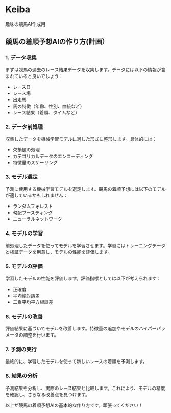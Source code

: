 # Keiba
趣味の競馬AI作成用

## 競馬の着順予想AIの作り方(計画）

### 1. データ収集
まずは競馬の過去のレース結果データを収集します。データには以下の情報が含まれていると良いでしょう：
- レース日
- レース場
- 出走馬
- 馬の特徴（年齢、性別、血統など）
- レース結果（着順、タイムなど）

### 2. データ前処理
収集したデータを機械学習モデルに適した形式に整形します。具体的には：
- 欠損値の処理
- カテゴリカルデータのエンコーディング
- 特徴量のスケーリング

### 3. モデル選定
予測に使用する機械学習モデルを選定します。競馬の着順予想には以下のモデルが適しているかもしれません：
- ランダムフォレスト
- 勾配ブースティング
- ニューラルネットワーク

### 4. モデルの学習
前処理したデータを使ってモデルを学習させます。学習にはトレーニングデータと検証データを用意し、モデルの性能を評価します。

### 5. モデルの評価
学習したモデルの性能を評価します。評価指標としては以下が考えられます：
- 正確度
- 平均絶対誤差
- 二乗平均平方根誤差

### 6. モデルの改善
評価結果に基づいてモデルを改善します。特徴量の追加やモデルのハイパーパラメータの調整を行います。

### 7. 予測の実行
最終的に、学習したモデルを使って新しいレースの着順を予測します。

### 8. 結果の分析
予測結果を分析し、実際のレース結果と比較します。これにより、モデルの精度を確認し、さらなる改善点を見つけます。

以上が競馬の着順予想AIの基本的な作り方です。頑張ってください！
